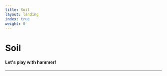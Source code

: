```yaml
---
title: Soil
layout: landing
index: true
weight: 0
---
```


# Soil

#### Let's play with hammer!

---

